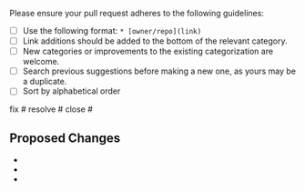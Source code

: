 Please ensure your pull request adheres to the following guidelines:
- [ ] Use the following format: `* [owner/repo](link)`
- [ ] Link additions should be added to the bottom of the relevant category.
- [ ] New categories or improvements to the existing categorization are welcome.
- [ ] Search previous suggestions before making a new one, as yours may be a duplicate.
- [ ] Sort by alphabetical order
<!-- Choose one of these types and delete else -->
fix #
resolve #
close #
## Proposed Changes
-
-
-
